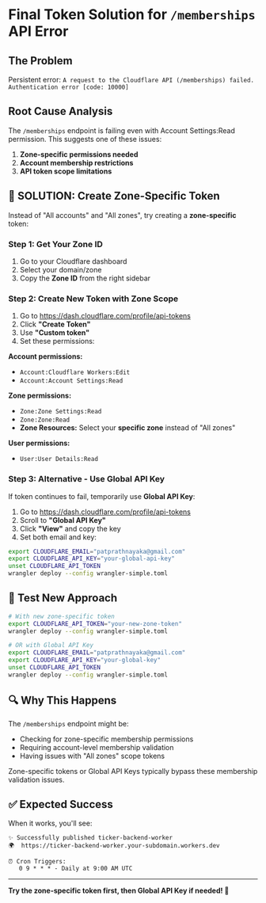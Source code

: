 # Final Token Solution for `/memberships` API Error

## The Problem
Persistent error: `A request to the Cloudflare API (/memberships) failed. Authentication error [code: 10000]`

## Root Cause Analysis
The `/memberships` endpoint is failing even with Account Settings:Read permission. This suggests one of these issues:

1. **Zone-specific permissions needed**
2. **Account membership restrictions**  
3. **API token scope limitations**

## 🎯 **SOLUTION: Create Zone-Specific Token**

Instead of "All accounts" and "All zones", try creating a **zone-specific** token:

### Step 1: Get Your Zone ID
1. Go to your Cloudflare dashboard
2. Select your domain/zone
3. Copy the **Zone ID** from the right sidebar

### Step 2: Create New Token with Zone Scope
1. Go to https://dash.cloudflare.com/profile/api-tokens
2. Click **"Create Token"**
3. Use **"Custom token"**
4. Set these permissions:

**Account permissions:**
- `Account:Cloudflare Workers:Edit`
- `Account:Account Settings:Read`

**Zone permissions:**
- `Zone:Zone Settings:Read`
- `Zone:Zone:Read`  
- **Zone Resources:** Select your **specific zone** instead of "All zones"

**User permissions:**
- `User:User Details:Read`

### Step 3: Alternative - Use Global API Key
If token continues to fail, temporarily use **Global API Key**:

1. Go to https://dash.cloudflare.com/profile/api-tokens
2. Scroll to **"Global API Key"**  
3. Click **"View"** and copy the key
4. Set both email and key:

```bash
export CLOUDFLARE_EMAIL="patprathnayaka@gmail.com"
export CLOUDFLARE_API_KEY="your-global-api-key"
unset CLOUDFLARE_API_TOKEN
wrangler deploy --config wrangler-simple.toml
```

## 🚀 Test New Approach

```bash
# With new zone-specific token
export CLOUDFLARE_API_TOKEN="your-new-zone-token"
wrangler deploy --config wrangler-simple.toml

# OR with Global API Key  
export CLOUDFLARE_EMAIL="patprathnayaka@gmail.com"
export CLOUDFLARE_API_KEY="your-global-key"
unset CLOUDFLARE_API_TOKEN
wrangler deploy --config wrangler-simple.toml
```

## 🔍 Why This Happens

The `/memberships` endpoint might be:
- Checking for zone-specific membership permissions
- Requiring account-level membership validation
- Having issues with "All zones" scope tokens

Zone-specific tokens or Global API Keys typically bypass these membership validation issues.

## ✅ Expected Success

When it works, you'll see:
```
✨ Successfully published ticker-backend-worker  
🌍  https://ticker-backend-worker.your-subdomain.workers.dev

⏰ Cron Triggers:
   0 9 * * * - Daily at 9:00 AM UTC
```

---

**Try the zone-specific token first, then Global API Key if needed! 🎯**